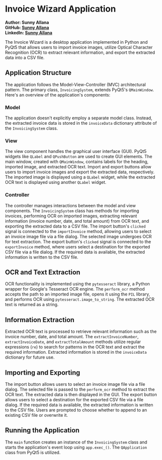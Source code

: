 # Invoice Wizard Application

**Author: Sunny Allana**  
**GitHub: [Sunny Allana](https://github.com/sunnyallana/)**  
**LinkedIn: [Sunny Allana](https://www.linkedin.com/in/sunnyallana/)**

The Invoice Wizard is a desktop application implemented in Python and PyQt5 that allows users to import invoice images, utilize Optical Character Recognition (OCR) to extract relevant information, and export the extracted data into a CSV file.

## Application Structure

The application follows the Model-View-Controller (MVC) architectural pattern. The primary class, `InvoicingSystem`, extends PyQt5's `QMainWindow`. Here's an overview of the application's components:

### Model
The application doesn't explicitly employ a separate model class. Instead, the extracted invoice data is stored in the `invoiceData` dictionary attribute of the `InvoicingSystem` class.

### View
The view component handles the graphical user interface (GUI). PyQt5 widgets like `QLabel` and `QPushButton` are used to create GUI elements. The main window, created with `QMainWindow`, contains labels for the heading, imported image, and extracted OCR text. Import and export buttons allow users to import invoice images and export the extracted data, respectively. The imported image is displayed using a `QLabel` widget, while the extracted OCR text is displayed using another `QLabel` widget.

### Controller
The controller manages interactions between the model and view components. The `InvoicingSystem` class has methods for importing invoices, performing OCR on imported images, extracting relevant information (invoice number, date, and total amount) from OCR text, and exporting the extracted data to a CSV file. The import button's `clicked` signal is connected to the `importInvoice` method, allowing users to select an invoice image file via a file dialog. The selected image undergoes OCR for text extraction. The export button's `clicked` signal is connected to the `exportInvoice` method, where users select a destination for the exported CSV file via a file dialog. If the required data is available, the extracted information is written to the CSV file.

## OCR and Text Extraction
OCR functionality is implemented using the `pytesseract` library, a Python wrapper for Google's Tesseract OCR engine. The `perform_ocr` method accepts the path to an imported image file, opens it using the `PIL` library, and performs OCR using `pytesseract.image_to_string`. The extracted OCR text is returned as a string.

## Information Extraction
Extracted OCR text is processed to retrieve relevant information such as the invoice number, date, and total amount. The `extractInvoiceNumber`, `extractInvoiceDate`, and `extractTotalAmount` methods utilize regular expressions (`re`) to search for patterns in the OCR text and extract the required information. Extracted information is stored in the `invoiceData` dictionary for future use.

## Importing and Exporting
The import button allows users to select an invoice image file via a file dialog. The selected file is passed to the `perform_ocr` method to extract the OCR text. The extracted data is then displayed in the GUI. The export button allows users to select a destination for the exported CSV file via a file dialog. If the required data is available, the extracted information is written to the CSV file. Users are prompted to choose whether to append to an existing CSV file or overwrite it.

## Running the Application
The `main` function creates an instance of the `InvoicingSystem` class and starts the application's event loop using `app.exec_()`. The `QApplication` class from PyQt5 is utilized.